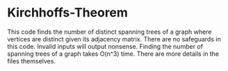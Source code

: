 # Kirchhoffs-Theorem

This code finds the number of distinct spanning trees of a graph where vertices are distinct given its adjacency matrix. There are no safeguards in this code. Invalid inputs will output nonsense. Finding the number of spanning trees of a graph takes O(n^3) time. There are more details in the files themselves.

